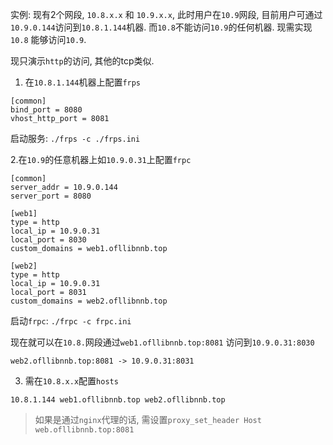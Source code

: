 
实例: 现有2个网段, `10.8.x.x` 和 `10.9.x.x`, 此时用户在`10.9`网段,
目前用户可通过`10.9.0.144`访问到`10.8.1.144`机器.
而`10.8`不能访问`10.9`的任何机器.
现需实现`10.8` 能够访问`10.9`.

现只演示`http`的访问, 其他的tcp类似.

1. 在`10.8.1.144`机器上配置`frps`
```
[common]
bind_port = 8080
vhost_http_port = 8081
```

启动服务: `./frps -c ./frps.ini`

2.在`10.9`的任意机器上如`10.9.0.31`上配置`frpc`
```
[common]
server_addr = 10.9.0.144
server_port = 8080

[web1]
type = http
local_ip = 10.9.0.31
local_port = 8030
custom_domains = web1.ofllibnnb.top

[web2]
type = http
local_ip = 10.9.0.31
local_port = 8031
custom_domains = web2.ofllibnnb.top
```

启动`frpc`: `./frpc -c frpc.ini`

现在就可以在`10.8.`网段通过`web1.ofllibnnb.top:8081` 访问到`10.9.0.31:8030`

`web2.ofllibnnb.top:8081 -> 10.9.0.31:8031`


3. 需在`10.8.x.x`配置`hosts`
```
10.8.1.144 web1.ofllibnnb.top web2.ofllibnnb.top
```

> 如果是通过`nginx`代理的话, 需设置`proxy_set_header Host web.ofllibnnb.top:8081`
